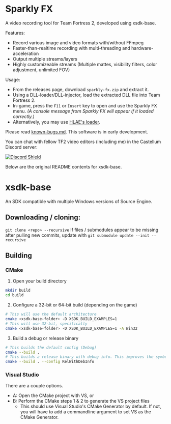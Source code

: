 # Sparkly FX
A video recording tool for Team Fortress 2, developed using xsdk-base.

Features:
- Record various image and video formats with/without FFmpeg
- Faster-than-realtime recording with multi-threading and hardware-acceleration
- Output multiple streams/layers
- Highly customizeable streams (Multiple mattes, visibility filters, color adjustment, unlimited FOV)

Usage:
- From the releases page, download `sparkly-fx.zip` and extract it.
- Using a DLL-loader/DLL-injector, load the extracted DLL file into Team Fortress 2.
- In-game, press the `F11` or `Insert` key to open and use the Sparkly FX menu.
  *(A console message from Sparkly FX will appear if it loaded correctly.)*
- Alternatively, you may use [HLAE's loader](https://www.advancedfx.org/).

Please read [known-bugs.md](known-bugs.md). This software is in early development.

You can chat with fellow TF2 video editors (including me) in the Castellum Discord server:

[![Discord Shield](https://discordapp.com/api/guilds/405422047221645312/widget.png?style=shield)](https://discord.gg/f5QumD4hE4)

Below are the original README contents for xsdk-base.

# xsdk-base
An SDK compatible with multiple Windows versions of Source Engine.

## Downloading / cloning:

`git clone <repo> --recursive`
If files / submodules appear to be missing after pulling new commits, update with `git submodule update --init --recursive`

## Building

### CMake
1. Open your build directory
```sh
mkdir build
cd build
```
2. Configure a 32-bit or 64-bit build (depending on the game)
```sh
# This will use the default architecture
cmake <xsdk-base-folder> -D XSDK_BUILD_EXAMPLES=1
# This will use 32-bit, specifically
cmake <xsdk-base-folder> -D XSDK_BUILD_EXAMPLES=1 -A Win32
```
3. Build a debug or release binary
```sh
# This builds the default config (Debug)
cmake --build .
# This builds a release binary with debug info. This improves the symbols in stack traces.
cmake --build . --config RelWithDebInfo
```

### Visual Studio
There are a couple options.
- A: Open the CMake project with VS, or
- B: Perform the CMake steps 1 & 2 to generate the VS project files
    - This should use Visual Studio's CMake Generator by default. If not, you will have to add a commandline argument to set VS as the CMake Generator.
